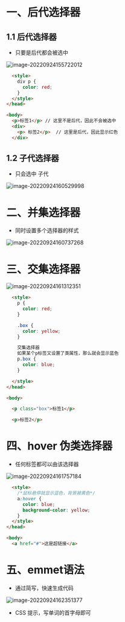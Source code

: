 # 一、后代选择器

## 1.1 后代选择器

- 只要是后代都会被选中

![image-20220924155722012](https://yrecord.oss-cn-hangzhou.aliyuncs.com/picture/202209241557133.png)

```html
  <style>
    div p {
      color: red;
    }
  </style>
</head>

<body>
  <p>标签1</p> // 这里不是后代，因此不会被选中
  <div>
    <p> 标签2</p>  // 这里是后代，因此显示红色
  </div>

```

## 1.2 子代选择器

- 只会选中 子代

![image-20220924160529998](https://yrecord.oss-cn-hangzhou.aliyuncs.com/picture/202209241605123.png)

# 二、并集选择器

- 同时设置多个选择器的样式

![image-20220924160737268](https://yrecord.oss-cn-hangzhou.aliyuncs.com/picture/202209241607389.png)

# 三、交集选择器

![image-20220924161312351](https://yrecord.oss-cn-hangzhou.aliyuncs.com/picture/202209241613469.png)

```html
  <style>
    p {
      color: red;
    }

    .box {
      color: yellow;
    }

    交集选择器
    如果某个p标签又设置了类属性，那么就会显示蓝色
    p.box {
      color: blue;
    }

  </style>
</head>

<body>

  <p class="box">标签1</p> 

  <p>标签2</p>
```



# 四、hover 伪类选择器

- 任何标签都可以由该选择器

![image-20220924161757184](https://yrecord.oss-cn-hangzhou.aliyuncs.com/picture/202209241617264.png)

```html
  <style>
    /*鼠标悬停就显示蓝色，背景被黄色*/
    a:hover {
      color: blue;
      background-color: yellow;
    }
  </style>
</head>

<body>
  <a href="#">这是超链接</a>
```



# 五、emmet语法

- 通过简写，快速生成代码

![image-20220924162351377](https://yrecord.oss-cn-hangzhou.aliyuncs.com/picture/202209241623513.png)

- CSS 提示，写单词的首字母即可